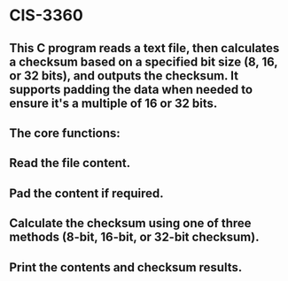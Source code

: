 # CIS-3360
## This C program reads a text file, then calculates a checksum based on a specified bit size (8, 16, or 32 bits), and outputs the checksum. It supports padding the data when needed to ensure it's a multiple of 16 or 32 bits.
##
## The core functions:
##    Read the file content.
##    Pad the content if required.
##    Calculate the checksum using one of three methods (8-bit, 16-bit, or 32-bit checksum).
##    Print the contents and checksum results.
